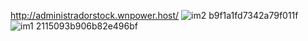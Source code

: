 http://administradorstock.wnpower.host/
![im2 b9f1a1fd7342a79f011f](https://user-images.githubusercontent.com/104391221/199835650-bda10d7b-22e6-4d40-8a23-26d8a09f2507.png)
![im1 2115093b906b82e496bf](https://user-images.githubusercontent.com/104391221/199835656-384a1517-1ec9-4218-95a9-7c2a5d17500e.png)
